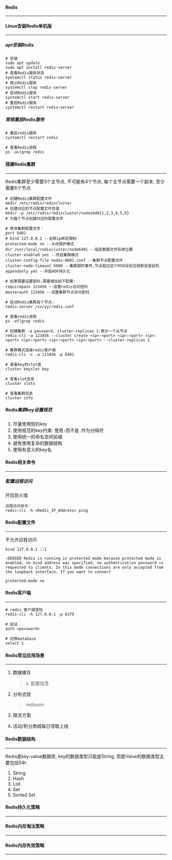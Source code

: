 #### Redis

---



#### Linux安装Redis单机版

---

##### apt安装Redis

```
# 安装
sudo apt update
sudo apt install redis-server
# 查看Redis服务状态
syetemctl status redis-server
# 停止Redis服务
systemctl stop redis-server
# 启动Redis服务
systemctl start redis-server
# 重启Redis服务
systemctl restart redis-server
```

##### 常规重启Redis服务

```
# 重启redis服务
systemctl restart redis

# 查看Redis进程
ps -ax|grep redis
```



#### 搭建Redis集群

---

Redis集群至少需要3个主节点, 不可能有4个节点, 每个主节点需要一个副本, 至少需要6个节点

```
# 创建Redis集群配置文件
mkdir /etc/redis/rediscluster
# 创建对应的节点配置文件目录
mkdir -p /etc/redis/rediscluster/nodes640{1,2,3,4,5,6}
# 为每个节点创建对应的配置文件

# 修改集群配置文件：
port 6401
# bind 127.0.0.1 --去除ip绑定限制
protected-mode no --关闭保护模式
dir /usr/local/rediscluster/node6401 --指定数据文件存放位置
cluster-enabled yes --开启集群模式
cluster-config-file nodes-8001.conf --集群节点配置文件
cluster-node-timeout 5000 --集群超时事件,节点超过这个时间没反应就断定是宕机
appendonly yes --开启AOF持久化

# 如果需要设置密码,需要增加如下配置:
requirepass 123456 --设置redis访问密码
masterauth 123456 --设置集群节点访问密码

# 启动Redis集群各个节点:
redis-server /xx/yy/redis.conf

# 查看redis进程
ps -ef|grep redis

# 创建集群 -a password, cluster-replicas 1:表示一个从节点
redis-cli -a 123456 --cluster create <ip>:<port> <ip>:<port> <ip>:<port> <ip>:<port> <ip>:<port> <ip>:<port> --cluster-replicas 1

# 集群模式连接redis客户端
redis-cli -c -a 123456 -p 6401

# 查看key的slot值
cluster keyslot key

# 查看slot信息
cluster slots

# 查看集群信息
cluster info
```

##### Redis集群key设置规范

1. 尽量使用短的key
2. 使用规范的key约束: 使用`:`而不是`.`作为分隔符
3. 使用统一的命名空间前缀
4. 避免使用复杂的数据结构
5. 使用有意义的key名



#### Redis相关命令

---

##### 配置远程访问

开启防火墙

```
远程访问命令：
redis-cli -h <Redis_IP_Address> ping
```



#### Redis配置文件

---

不允许远程访问

```
bind 127.0.0.1 ::1 
```

```
-DENIED Redis is running in protected mode because protected mode is enabled, no bind address was specified, no authentication password is requested to clients. In this mode connections are only accepted from the loopback interface. If you want to connect

protected-mode no
```



#### Redis客户端

---

```
# redis 客户端登陆
redis-cli -h 127.0.0.1 -p 6379

# 验证
auth <password>

# 切换database
select 1
```



#### Redis常见应用场景

---

1. 数据缓存 

   > a. 配置信息

2. 分布式锁

   > redisson

3. 限流方案

4. 活动/积分商城每日领取上线



#### Redis数据结构

---

Redis是key-value数据库, key的数据类型只能是String, 但是Value的数据类型主要包括5中:

1. String
2. Hash
3. List
4. Set 
5. Sorted Set



#### Redis持久化策略

---



#### Redis内存淘汰策略

---



#### Redis内存失效策略

---







